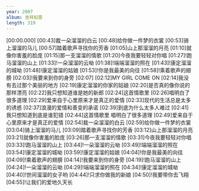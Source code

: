 ```yaml
---
year: 2007
album: 吉祥如意
length: 319
---
```

[00:00.000]
[00:43]裁一朵溜溜的白云
[00:48]给你做一件梦的衣裳
[00:53]骑上溜溜的马儿
[00:57]踏着歌声寻找你的芳香
[01:05]山上那溜溜的月亮
[01:10]就像你害羞的脸庞
[01:15]那一支溜溜的情歌
[01:20]今夜我要轻轻对你唱
[01:27]!跑马溜溜的山上
[01:33]!一朵溜溜的云呦
[01:38]!端端溜溜的照在
[01:43]!康定溜溜的城呦
[01:48]!康定溜溜的姑娘
[01:53]!你是我最美的向往
[01:58]!乘着歌声的翅膀
[02:03]!我要来到你的身旁
[02:07]
[02:12]MY GIRL COME ON
[02:14]我没有去过那个美丽的地方
[02:19]康定溜溜的你家的姑娘
[02:20]是否真的像你说的那样漂亮
[02:22]我只想知道谁是她的新郎
[02:24]这首情歌里
[02:26]唱明白了很多道理
[02:29]爱来自于心里原来才是真正的爱情
[02:33]现代的生活总是太多的诱惑
[02:37]浪漫的爱情和善变的承诺
[02:39]到底为什么太多人难过
[02:41]我只想知道到底是谁犯错
[02:44]这首情歌里 唱明白了很多道理
[02:49]爱来自于心里原来才是真正的爱情
[02:54]裁一朵溜溜的白云
[02:59]给你做一件梦的衣裳
[03:04]骑上溜溜的马儿
[03:09]踏着歌声寻找你的芳香
[03:12]山上那溜溜的月亮
[03:21]就像你害羞的脸庞
[03:26]那一支溜溜的情歌
[03:31]今夜我要轻轻对你唱
[03:33]!跑马溜溜的山上
[03:44]!一朵溜溜的云呦
[03:49]!端端溜溜的照在
[03:54]!康定溜溜的城呦
[03:59]!康定溜溜的姑娘
[04:04]!你是我最美的向往
[04:09]!乘着歌声的翅膀
[04:14]!我要来到你的身旁
[04:19]!跑马溜溜的山上
[04:24]!一朵溜溜的云呦
[04:29]!端端溜溜的照在
[04:34]!康定溜溜的城呦
[04:40]!世间溜溜的女子哟
[04:44]!只求你做我的新娘
[04:50]!我要带你去飞翔
[04:55]!让我们的爱地久天长
